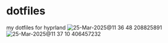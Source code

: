 # dotfiles
my dotfiles for hyprland
![25-Mar-2025@11 36 48 208825891](https://github.com/user-attachments/assets/5529a971-bc80-4f08-b867-617c79e18d32)
![25-Mar-2025@11 37 10 406457232](https://github.com/user-attachments/assets/1e258d7b-e15e-4b6b-907f-6e012c6f31e2)
